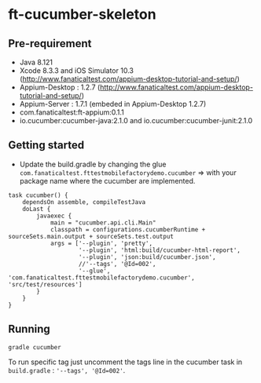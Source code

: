 # ft-cucumber-skeleton

## Pre-requirement
* Java 8.121
* Xcode 8.3.3 and iOS Simulator 10.3 (http://www.fanaticaltest.com/appium-desktop-tutorial-and-setup/)
* Appium-Desktop : 1.2.7 (http://www.fanaticaltest.com/appium-desktop-tutorial-and-setup/)
* Appium-Server : 1.7.1 (embeded in Appium-Desktop 1.2.7)
* com.fanaticaltest:ft-appium:0.1.1
* io.cucumber:cucumber-java:2.1.0 and io.cucumber:cucumber-junit:2.1.0


## Getting started
* Update the build.gradle by changing the glue 
`com.fanaticaltest.fttestmobilefactorydemo.cucumber` => with your package name where the cucumber are implemented.
```
task cucumber() {
	dependsOn assemble, compileTestJava
	doLast {
		javaexec {
			main = "cucumber.api.cli.Main"
			classpath = configurations.cucumberRuntime + sourceSets.main.output + sourceSets.test.output
			args = ['--plugin', 'pretty',
					'--plugin', 'html:build/cucumber-html-report',
					'--plugin', 'json:build/cucumber.json',
					//'--tags', '@Id=002',
					'--glue', 'com.fanaticaltest.fttestmobilefactorydemo.cucumber', 'src/test/resources']
		}
	}
}
```

## Running
```
gradle cucumber
```

To run specific tag just uncomment the tags line in the cucumber task in `build.gradle` : `'--tags', '@Id=002'`.

